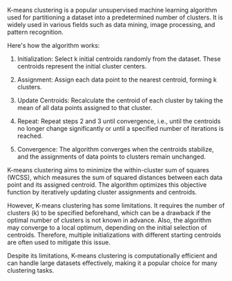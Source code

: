 K-means clustering is a popular unsupervised machine learning algorithm used for partitioning a dataset into a predetermined number of clusters. It is widely used in various fields such as data mining, image processing, and pattern recognition.

Here's how the algorithm works:

1. Initialization: Select k initial centroids randomly from the dataset. These centroids represent the initial cluster centers.

2. Assignment: Assign each data point to the nearest centroid, forming k clusters.

3. Update Centroids: Recalculate the centroid of each cluster by taking the mean of all data points assigned to that cluster.

4. Repeat: Repeat steps 2 and 3 until convergence, i.e., until the centroids no longer change significantly or until a specified number of iterations is reached.

5. Convergence: The algorithm converges when the centroids stabilize, and the assignments of data points to clusters remain unchanged.

K-means clustering aims to minimize the within-cluster sum of squares (WCSS), which measures the sum of squared distances between each data point and its assigned centroid. The algorithm optimizes this objective function by iteratively updating cluster assignments and centroids.

However, K-means clustering has some limitations. It requires the number of clusters (k) to be specified beforehand, which can be a drawback if the optimal number of clusters is not known in advance. Also, the algorithm may converge to a local optimum, depending on the initial selection of centroids. Therefore, multiple initializations with different starting centroids are often used to mitigate this issue.

Despite its limitations, K-means clustering is computationally efficient and can handle large datasets effectively, making it a popular choice for many clustering tasks.
